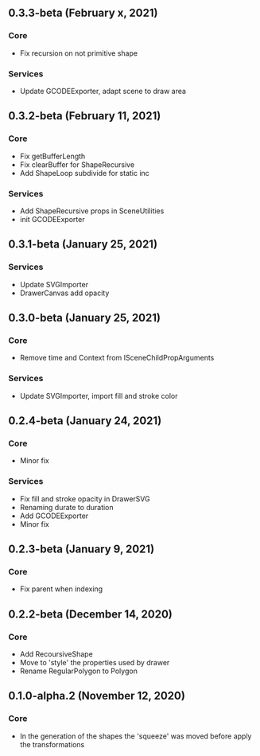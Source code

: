 ## 0.3.3-beta (February x, 2021)

### Core

- Fix recursion on not primitive shape

### Services

- Update GCODEExporter, adapt scene to draw area

## 0.3.2-beta (February 11, 2021)

### Core

- Fix getBufferLength
- Fix clearBuffer for ShapeRecursive
- Add ShapeLoop subdivide for static inc

### Services

- Add ShapeRecursive props in SceneUtilities
- init GCODEExporter

## 0.3.1-beta (January 25, 2021)

### Services

- Update SVGImporter
- DrawerCanvas add opacity

## 0.3.0-beta (January 25, 2021)

### Core

- Remove time and Context from ISceneChildPropArguments

### Services

- Update SVGImporter, import fill and stroke color

## 0.2.4-beta (January 24, 2021)

### Core

- Minor fix

### Services

- Fix fill and stroke opacity in DrawerSVG
- Renaming durate to duration
- Add GCODEExporter
- Minor fix

## 0.2.3-beta (January 9, 2021)

### Core

- Fix parent when indexing

## 0.2.2-beta (December 14, 2020)

### Core

- Add RecoursiveShape
- Move to 'style' the properties used by drawer
- Rename RegularPolygon to Polygon

## 0.1.0-alpha.2 (November 12, 2020)

### Core

- In the generation of the shapes the 'squeeze' was moved before apply the transformations

